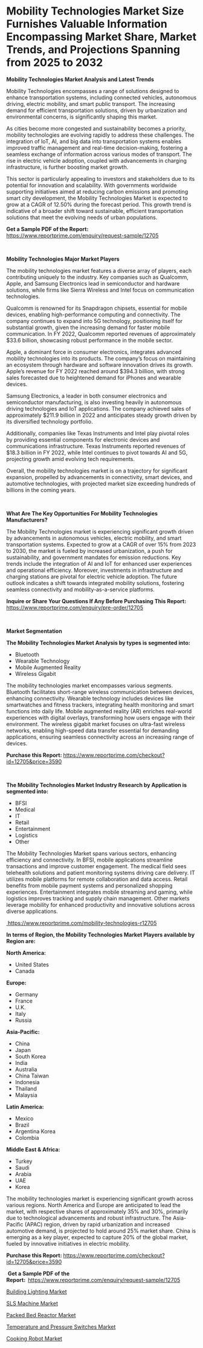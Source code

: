 <p><h1>Mobility Technologies Market Size Furnishes Valuable Information Encompassing Market Share, Market Trends, and Projections Spanning from 2025 to 2032</h1></p><p><strong>Mobility Technologies Market Analysis and Latest Trends</strong></p>
<p><p>Mobility Technologies encompasses a range of solutions designed to enhance transportation systems, including connected vehicles, autonomous driving, electric mobility, and smart public transport. The increasing demand for efficient transportation solutions, driven by urbanization and environmental concerns, is significantly shaping this market. </p><p>As cities become more congested and sustainability becomes a priority, mobility technologies are evolving rapidly to address these challenges. The integration of IoT, AI, and big data into transportation systems enables improved traffic management and real-time decision-making, fostering a seamless exchange of information across various modes of transport. The rise in electric vehicle adoption, coupled with advancements in charging infrastructure, is further boosting market growth.</p><p>This sector is particularly appealing to investors and stakeholders due to its potential for innovation and scalability. With governments worldwide supporting initiatives aimed at reducing carbon emissions and promoting smart city development, the Mobility Technologies Market is expected to grow at a CAGR of 12.50% during the forecast period. This growth trend is indicative of a broader shift toward sustainable, efficient transportation solutions that meet the evolving needs of urban populations.</p></p>
<p><strong>Get a Sample PDF of the Report:&nbsp;</strong> <a href="https://www.reportprime.com/enquiry/request-sample/12705?utm_campaign=3546&utm_medium=2&utm_source=Github&utm_content=ia&utm_term=19032025&utm_id=mobility-technologies">https://www.reportprime.com/enquiry/request-sample/12705</a></p>
<p>&nbsp;</p>
<p><strong>Mobility Technologies Major Market Players</strong></p>
<p><p>The mobility technologies market features a diverse array of players, each contributing uniquely to the industry. Key companies such as Qualcomm, Apple, and Samsung Electronics lead in semiconductor and hardware solutions, while firms like Sierra Wireless and Intel focus on communication technologies.</p><p>Qualcomm is renowned for its Snapdragon chipsets, essential for mobile devices, enabling high-performance computing and connectivity. The company continues to expand into 5G technology, positioning itself for substantial growth, given the increasing demand for faster mobile communication. In FY 2022, Qualcomm reported revenues of approximately $33.6 billion, showcasing robust performance in the mobile sector.</p><p>Apple, a dominant force in consumer electronics, integrates advanced mobility technologies into its products. The company’s focus on maintaining an ecosystem through hardware and software innovation drives its growth. Apple’s revenue for FY 2022 reached around $394.3 billion, with strong sales forecasted due to heightened demand for iPhones and wearable devices.</p><p>Samsung Electronics, a leader in both consumer electronics and semiconductor manufacturing, is also investing heavily in autonomous driving technologies and IoT applications. The company achieved sales of approximately $211.9 billion in 2022 and anticipates steady growth driven by its diversified technology portfolio.</p><p>Additionally, companies like Texas Instruments and Intel play pivotal roles by providing essential components for electronic devices and communications infrastructure. Texas Instruments reported revenues of $18.3 billion in FY 2022, while Intel continues to pivot towards AI and 5G, projecting growth amid evolving tech requirements.</p><p>Overall, the mobility technologies market is on a trajectory for significant expansion, propelled by advancements in connectivity, smart devices, and automotive technologies, with projected market size exceeding hundreds of billions in the coming years.</p></p>
<p>&nbsp;</p>
<p><strong>What Are The Key Opportunities For Mobility Technologies Manufacturers?</strong></p>
<p><p>The Mobility Technologies market is experiencing significant growth driven by advancements in autonomous vehicles, electric mobility, and smart transportation systems. Expected to grow at a CAGR of over 15% from 2023 to 2030, the market is fueled by increased urbanization, a push for sustainability, and government mandates for emission reductions. Key trends include the integration of AI and IoT for enhanced user experiences and operational efficiency. Moreover, investments in infrastructure and charging stations are pivotal for electric vehicle adoption. The future outlook indicates a shift towards integrated mobility solutions, fostering seamless connectivity and mobility-as-a-service platforms.</p></p>
<p><strong>Inquire or Share Your Questions If Any Before Purchasing This Report:</strong> <a href="https://www.reportprime.com/enquiry/pre-order/12705?utm_campaign=3546&utm_medium=2&utm_source=Github&utm_content=ia&utm_term=19032025&utm_id=mobility-technologies">https://www.reportprime.com/enquiry/pre-order/12705</a></p>
<p>&nbsp;</p>
<p><strong>Market Segmentation</strong></p>
<p><strong>The Mobility Technologies Market Analysis by types is segmented into:</strong></p>
<p><ul><li>Bluetooth</li><li>Wearable Technology</li><li>Mobile Augmented Reality</li><li>Wireless Gigabit</li></ul></p>
<p><p>The mobility technologies market encompasses various segments. Bluetooth facilitates short-range wireless communication between devices, enhancing connectivity. Wearable technology includes devices like smartwatches and fitness trackers, integrating health monitoring and smart functions into daily life. Mobile augmented reality (AR) enriches real-world experiences with digital overlays, transforming how users engage with their environment. The wireless gigabit market focuses on ultra-fast wireless networks, enabling high-speed data transfer essential for demanding applications, ensuring seamless connectivity across an increasing range of devices.</p></p>
<p><strong>Purchase this Report:&nbsp;</strong><a href="https://www.reportprime.com/checkout?id=12705&price=3590&utm_campaign=3546&utm_medium=2&utm_source=Github&utm_content=ia&utm_term=19032025&utm_id=mobility-technologies">https://www.reportprime.com/checkout?id=12705&price=3590</a></p>
<p>&nbsp;</p>
<p><strong>The Mobility Technologies Market Industry Research by Application is segmented into:</strong></p>
<p><ul><li>BFSI</li><li>Medical</li><li>IT</li><li>Retail</li><li>Entertainment</li><li>Logistics</li><li>Other</li></ul></p>
<p><p>The Mobility Technologies Market spans various sectors, enhancing efficiency and connectivity. In BFSI, mobile applications streamline transactions and improve customer engagement. The medical field sees telehealth solutions and patient monitoring systems driving care delivery. IT utilizes mobile platforms for remote collaboration and data access. Retail benefits from mobile payment systems and personalized shopping experiences. Entertainment integrates mobile streaming and gaming, while logistics improves tracking and supply chain management. Other markets leverage mobility for enhanced productivity and innovative solutions across diverse applications.</p></p>
<p><a href="https://www.reportprime.com/mobility-technologies-r12705?utm_campaign=3546&utm_medium=2&utm_source=Github&utm_content=ia&utm_term=19032025&utm_id=mobility-technologies">&nbsp;https://www.reportprime.com/mobility-technologies-r12705</a></p>
<p><strong>In terms of Region, the Mobility Technologies Market Players available by Region are:</strong></p>
<p>
    <p> <strong> North America: </strong>
        <ul>
            <li>United States</li>
            <li>Canada</li>
        </ul>
        </p> 
    <p> <strong> Europe: </strong>
        <ul>
            <li>Germany</li>
            <li>France</li>
            <li>U.K.</li>
            <li>Italy</li>
            <li>Russia</li>
        </ul>
        </p> 
    <p> <strong> Asia-Pacific: </strong>
        <ul>
            <li>China</li>
            <li>Japan</li>
            <li>South Korea</li>
            <li>India</li>
            <li>Australia</li>
            <li>China Taiwan</li>
            <li>Indonesia</li>
            <li>Thailand</li>
            <li>Malaysia</li>
        </ul>
        </p> 
    <p> <strong> Latin America: </strong>
        <ul>
            <li>Mexico</li>
            <li>Brazil</li>
            <li>Argentina Korea</li>
            <li>Colombia</li>
        </ul>
        </p> 
    <p> <strong> Middle East & Africa: </strong>
        <ul>
            <li>Turkey</li>
            <li>Saudi</li>
            <li>Arabia</li>
            <li>UAE</li>
            <li>Korea</li>
        </ul>
    </p>
    </p>
<p><p>The mobility technologies market is experiencing significant growth across various regions. North America and Europe are anticipated to lead the market, with respective shares of approximately 35% and 30%, primarily due to technological advancements and robust infrastructure. The Asia-Pacific (APAC) region, driven by rapid urbanization and increased automotive demand, is projected to hold around 25% market share. China is emerging as a key player, expected to capture 20% of the global market, fueled by innovative initiatives in electric mobility.</p></p>
<p><strong>Purchase this Report: </strong><a href="https://www.reportprime.com/checkout?id=12705&price=3590&utm_campaign=3546&utm_medium=2&utm_source=Github&utm_content=ia&utm_term=19032025&utm_id=mobility-technologies">https://www.reportprime.com/checkout?id=12705&price=3590</a></p>
<p>&nbsp;<strong>Get a Sample PDF of the Report:&nbsp;&nbsp;</strong><a href="https://www.reportprime.com/enquiry/request-sample/12705?utm_campaign=3546&utm_medium=2&utm_source=Github&utm_content=ia&utm_term=19032025&utm_id=mobility-technologies">https://www.reportprime.com/enquiry/request-sample/12705</a></p>
<p><strong></strong></p>
<p><p><a href="https://www.linkedin.com/pulse/comprehensive-study-building-lighting-market-share-size-eic7f?utm_campaign=3546&utm_medium=2&utm_source=Github&utm_content=ia&utm_term=19032025&utm_id=mobility-technologies">Building Lighting Market</a></p><p><a href="https://www.linkedin.com/pulse/global-sls-machine-market-trends-forecasts-strategic-5hwhf?utm_campaign=3546&utm_medium=2&utm_source=Github&utm_content=ia&utm_term=19032025&utm_id=mobility-technologies">SLS Machine Market</a></p><p><a href="https://www.linkedin.com/pulse/packed-bed-reactor-market-analysis-featuringgrowth-andindustry-ij6ie?utm_campaign=3546&utm_medium=2&utm_source=Github&utm_content=ia&utm_term=19032025&utm_id=mobility-technologies">Packed Bed Reactor Market</a></p><p><a href="https://www.linkedin.com/pulse/temperature-pressure-switches-market-analysis-application-kqste?utm_campaign=3546&utm_medium=2&utm_source=Github&utm_content=ia&utm_term=19032025&utm_id=mobility-technologies">Temperature and Pressure Switches Market</a></p><p><a href="https://www.linkedin.com/pulse/unlocking-potential-cooking-robot-market-growth-trends-future-ymmae?utm_campaign=3546&utm_medium=2&utm_source=Github&utm_content=ia&utm_term=19032025&utm_id=mobility-technologies">Cooking Robot Market</a></p></p>